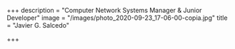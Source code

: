 +++
description = "Computer Network Systems Manager & Junior Developer"
image = "/images/photo_2020-09-23_17-06-00-copia.jpg"
title = "Javier G. Salcedo"

+++
